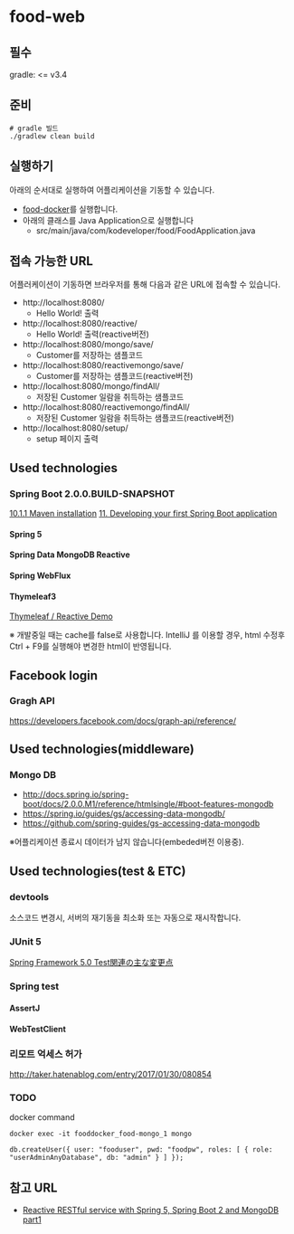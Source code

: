 # food-web

## 필수
gradle: <= v3.4

## 준비
```
# gradle 빌드
./gradlew clean build
```

## 실행하기
아래의 순서대로 실행하여 어플리케이션을 기동할 수 있습니다.

- [food-docker](https://github.com/kodevops/food-docker/)를 실행합니다.
- 아래의 클래스를 Java Application으로 실행합니다
  - src/main/java/com/kodeveloper/food/FoodApplication.java

## 접속 가능한 URL
어플러케이션이 기동하면 브라우저를 통해 다음과 같은 URL에 접속할 수 있습니다.

- http://localhost:8080/ 
  - Hello World! 출력
- http://localhost:8080/reactive/
  - Hello World! 출력(reactive버전)
- http://localhost:8080/mongo/save/
  - Customer를 저장하는 샘플코드    
- http://localhost:8080/reactivemongo/save/
  - Customer를 저장하는 샘플코드(reactive버전)   
- http://localhost:8080/mongo/findAll/
  - 저장된 Customer 일람을 취득하는 샘플코드
- http://localhost:8080/reactivemongo/findAll/
  - 저장된 Customer 일람을 취득하는 샘플코드(reactive버전) 
- http://localhost:8080/setup/
  - setup 페이지 출력

## Used technologies
### Spring Boot 2.0.0.BUILD-SNAPSHOT
[10.1.1 Maven installation](http://docs.spring.io/spring-boot/docs/2.0.0.M1/reference/htmlsingle/#getting-started-maven-installation)
[11. Developing your first Spring Boot application](http://docs.spring.io/spring-boot/docs/2.0.0.M1/reference/htmlsingle/#getting-started-first-application)

#### Spring 5 
#### Spring Data MongoDB Reactive
#### Spring WebFlux
#### Thymeleaf3
[Thymeleaf / Reactive Demo](https://github.com/meistermeier/reactive-thymeleaf)

※ 개발중일 때는 cache를 false로 사용합니다. IntelliJ 를 이용할 경우, html 수정후 Ctrl + F9를 실행해야 변경한 html이 반영됩니다.

## Facebook login
### Gragh API
https://developers.facebook.com/docs/graph-api/reference/

## Used technologies(middleware)
### Mongo DB
- http://docs.spring.io/spring-boot/docs/2.0.0.M1/reference/htmlsingle/#boot-features-mongodb
- https://spring.io/guides/gs/accessing-data-mongodb/
- https://github.com/spring-guides/gs-accessing-data-mongodb

※어플리케이션 종료시 데이터가 남지 않습니다(embeded버전 이용중).

## Used technologies(test & ETC)
### devtools
소스코드 변경시, 서버의 재기동을 최소화 또는 자동으로 재시작합니다.

### JUnit 5
[Spring Framework 5.0 Test関連の主な変更点](http://qiita.com/kazuki43zoo/items/4a9ead225a9a9897af4a)

### Spring test
#### AssertJ
#### WebTestClient

### 리모트 억세스 허가
http://taker.hatenablog.com/entry/2017/01/30/080854

### TODO
docker command

```
docker exec -it fooddocker_food-mongo_1 mongo
```

```
db.createUser({ user: "fooduser", pwd: "foodpw", roles: [ { role: "userAdminAnyDatabase", db: "admin" } ] });
```

## 참고 URL
- [Reactive RESTful service with Spring 5, Spring Boot 2 and MongoDB part1](https://dserradji.wordpress.com/2017/04/28/reactive-restful-service-with-spring-5-spring-boot-2-and-mongodb-part-1/)
